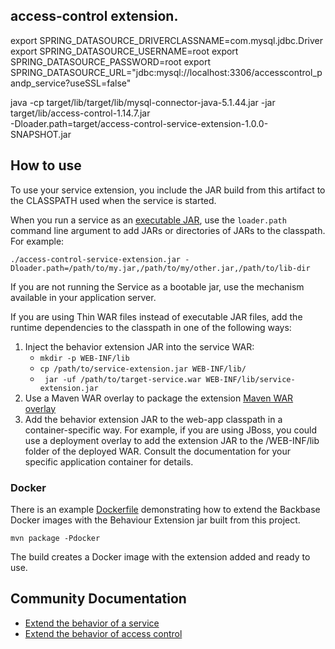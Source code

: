 ## access-control extension.

export SPRING_DATASOURCE_DRIVERCLASSNAME=com.mysql.jdbc.Driver
export SPRING_DATASOURCE_USERNAME=root
export SPRING_DATASOURCE_PASSWORD=root
export SPRING_DATASOURCE_URL="jdbc:mysql://localhost:3306/accesscontrol_pandp_service?useSSL=false"

java -cp target/lib/target/lib/mysql-connector-java-5.1.44.jar -jar target/lib/access-control-1.14.7.jar \
-Dloader.path=target/access-control-service-extension-1.0.0-SNAPSHOT.jar


## How to use

To use your service extension, you include the JAR build from this artifact to the CLASSPATH used when the service is 
started.


When you run a service as an [executable JAR](https://docs.spring.io/spring-boot/docs/current/reference/htmlsingle/#executable-jar-property-launcher-features), 
use the `loader.path` command line argument to add JARs or directories of JARs to the classpath. For example:

```
./access-control-service-extension.jar -Dloader.path=/path/to/my.jar,/path/to/my/other.jar,/path/to/lib-dir
```

If you are not running the Service as a bootable jar, use the mechanism available in your application server.

If you are using Thin WAR files instead of executable JAR files, add the runtime dependencies to the classpath in one of the following ways:
1. Inject the behavior extension JAR into the service WAR:
   *  ``` mkdir -p WEB-INF/lib ```
   *  ``` cp /path/to/service-extension.jar WEB-INF/lib/ ```
   *  ``` jar -uf /path/to/target-service.war WEB-INF/lib/service-extension.jar```
2. Use a Maven WAR overlay to package the extension [Maven WAR overlay](https://maven.apache.org/plugins/maven-war-plugin/overlays.html)
3. Add the behavior extension JAR to the web-app classpath in a container-specific way. 
For example, if you are using JBoss, you could use a deployment overlay to add the extension JAR to the /WEB-INF/lib folder of the deployed WAR. Consult the documentation for your specific application container for details.
   

### Docker

There is an example [Dockerfile](Dockerfile) demonstrating how to extend the Backbase Docker images
with the Behaviour Extension jar built from this project.

    mvn package -Pdocker

The build creates a Docker image with the extension added and ready to use.

## Community Documentation

* [Extend the behavior of a service](https://community.backbase.com/documentation/ServiceSDK/latest/extend_service_behavior)
* [Extend the behavior of access control]()

